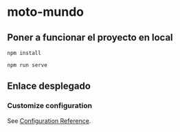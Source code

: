 # moto-mundo

## Poner a funcionar el proyecto en local
```
npm install

npm run serve
```
## Enlace desplegado

### Customize configuration
See [Configuration Reference](https://cli.vuejs.org/config/).
